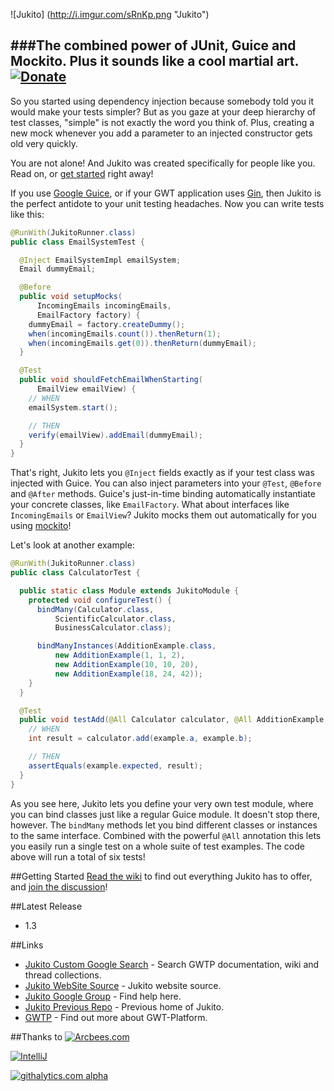 ![Jukito] (http://i.imgur.com/sRnKp.png "Jukito") 

###The combined power of JUnit, Guice and Mockito. Plus it sounds like a cool martial art.
[![Donate](https://www.paypal.com/en_US/i/btn/btn_donateCC_LG.gif)](https://www.paypal.com/cgi-bin/webscr?cmd=_s-xclick&hosted_button_id=SDCQSKDTWZYCQ)
-----

So you started using dependency injection because somebody told you it would make your tests simpler? But as you gaze at your deep hierarchy of test classes, "simple" is not exactly the word you think of. Plus, creating a new mock whenever you add a parameter to an injected constructor gets old very quickly.

You are not alone! And Jukito was created specifically for people like you. Read on, or [get started](https://github.com/ArcBees/Jukito/wiki) right away!

If you use [Google Guice](http://code.google.com/p/google-guice/), or if your GWT application uses [Gin](http://code.google.com/p/google-gin/), then Jukito is the perfect antidote to your unit testing headaches. Now you can write tests like this:

```java
@RunWith(JukitoRunner.class)
public class EmailSystemTest {

  @Inject EmailSystemImpl emailSystem;
  Email dummyEmail;

  @Before
  public void setupMocks(
      IncomingEmails incomingEmails,
      EmailFactory factory) {
    dummyEmail = factory.createDummy();
    when(incomingEmails.count()).thenReturn(1);
    when(incomingEmails.get(0)).thenReturn(dummyEmail);
  }

  @Test
  public void shouldFetchEmailWhenStarting(
      EmailView emailView) {
    // WHEN
    emailSystem.start();

    // THEN
    verify(emailView).addEmail(dummyEmail);
  }
}
```

That's right, Jukito lets you `@Inject` fields exactly as if your test class was injected with Guice. You can also inject parameters into your `@Test`, `@Before` and `@After` methods. Guice's just-in-time binding automatically instantiate your concrete classes, like `EmailFactory`. What about interfaces like `IncomingEmails` or `EmailView`? Jukito mocks them out automatically for you using [mockito](https://code.google.com/p/mockito/)!

Let's look at another example:

```java
@RunWith(JukitoRunner.class)
public class CalculatorTest {

  public static class Module extends JukitoModule {
    protected void configureTest() {
      bindMany(Calculator.class,
          ScientificCalculator.class,
          BusinessCalculator.class);

      bindManyInstances(AdditionExample.class, 
          new AdditionExample(1, 1, 2),
          new AdditionExample(10, 10, 20),
          new AdditionExample(18, 24, 42));
    }
  }

  @Test
  public void testAdd(@All Calculator calculator, @All AdditionExample example) {
    // WHEN
    int result = calculator.add(example.a, example.b);

    // THEN
    assertEquals(example.expected, result);
  }
}
```

As you see here, Jukito lets you define your very own test module, where you can bind classes just like a regular Guice module. It doesn't stop there, however. The `bindMany` methods let you bind different classes or instances to the same interface. Combined with the powerful `@All` annotation this lets you easily run a single test on a whole suite of test examples. The code above will run a total of six tests!

##Getting Started
[Read the wiki](https://github.com/ArcBees/Jukito/wiki) to find out everything Jukito has to offer, and [join the discussion](http://groups.google.com/group/jukito)!

##Latest Release
* 1.3

##Links
* [Jukito Custom Google Search](http://www.google.com/cse/home?cx=011138278718949652927:turyqq9pl64) - Search GWTP documentation, wiki and thread collections.
* [Jukito WebSite Source](https://github.com/ArcBees/jukito-website) - Jukito website source.
* [Jukito Google Group](https://groups.google.com/forum/?fromgroups#!forum/jukito) - Find help here.
* [Jukito Previous Repo](https://code.google.com/p/jukito/) - Previous home of Jukito.
* [GWTP](https://github.com/ArcBees/GWTP) - Find out more about GWT-Platform.

##Thanks to
[![Arcbees.com](http://arcbees-ads.appspot.com/ad.png)](http://arcbees.com)

[![IntelliJ](https://lh6.googleusercontent.com/--QIIJfKrjSk/UJJ6X-UohII/AAAAAAAAAVM/cOW7EjnH778/s800/banner_IDEA.png)](http://www.jetbrains.com/idea/index.html)

[![githalytics.com alpha](https://cruel-carlota.gopagoda.com/df7cd27e91474db1118bebbddbeaa3ad "githalytics.com")](http://githalytics.com/ArcBees/Jukito)
